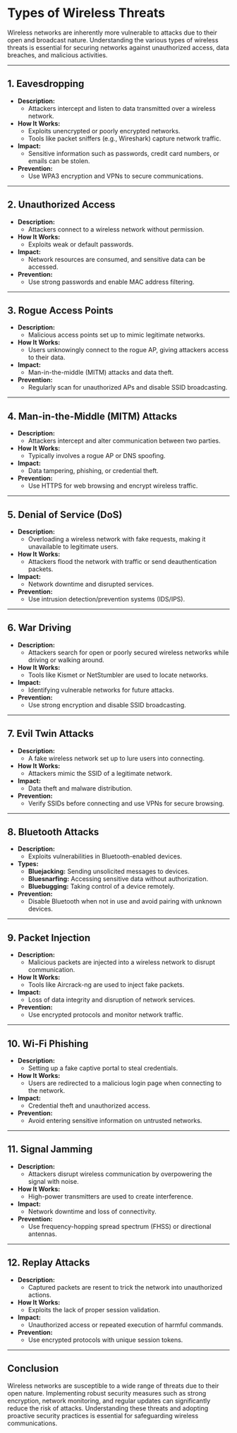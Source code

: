 # **Types of Wireless Threats**

Wireless networks are inherently more vulnerable to attacks due to their open and broadcast nature. Understanding the various types of wireless threats is essential for securing networks against unauthorized access, data breaches, and malicious activities.

---

## **1. Eavesdropping**
- **Description:** 
  - Attackers intercept and listen to data transmitted over a wireless network.
- **How It Works:**
  - Exploits unencrypted or poorly encrypted networks.
  - Tools like packet sniffers (e.g., Wireshark) capture network traffic.
- **Impact:** 
  - Sensitive information such as passwords, credit card numbers, or emails can be stolen.
- **Prevention:**
  - Use WPA3 encryption and VPNs to secure communications.

---

## **2. Unauthorized Access**
- **Description:**
  - Attackers connect to a wireless network without permission.
- **How It Works:**
  - Exploits weak or default passwords.
- **Impact:**
  - Network resources are consumed, and sensitive data can be accessed.
- **Prevention:**
  - Use strong passwords and enable MAC address filtering.

---

## **3. Rogue Access Points**
- **Description:**
  - Malicious access points set up to mimic legitimate networks.
- **How It Works:**
  - Users unknowingly connect to the rogue AP, giving attackers access to their data.
- **Impact:**
  - Man-in-the-middle (MITM) attacks and data theft.
- **Prevention:**
  - Regularly scan for unauthorized APs and disable SSID broadcasting.

---

## **4. Man-in-the-Middle (MITM) Attacks**
- **Description:**
  - Attackers intercept and alter communication between two parties.
- **How It Works:**
  - Typically involves a rogue AP or DNS spoofing.
- **Impact:**
  - Data tampering, phishing, or credential theft.
- **Prevention:**
  - Use HTTPS for web browsing and encrypt wireless traffic.

---

## **5. Denial of Service (DoS)**
- **Description:**
  - Overloading a wireless network with fake requests, making it unavailable to legitimate users.
- **How It Works:**
  - Attackers flood the network with traffic or send deauthentication packets.
- **Impact:**
  - Network downtime and disrupted services.
- **Prevention:**
  - Use intrusion detection/prevention systems (IDS/IPS).

---

## **6. War Driving**
- **Description:**
  - Attackers search for open or poorly secured wireless networks while driving or walking around.
- **How It Works:**
  - Tools like Kismet or NetStumbler are used to locate networks.
- **Impact:**
  - Identifying vulnerable networks for future attacks.
- **Prevention:**
  - Use strong encryption and disable SSID broadcasting.

---

## **7. Evil Twin Attacks**
- **Description:**
  - A fake wireless network set up to lure users into connecting.
- **How It Works:**
  - Attackers mimic the SSID of a legitimate network.
- **Impact:**
  - Data theft and malware distribution.
- **Prevention:**
  - Verify SSIDs before connecting and use VPNs for secure browsing.

---

## **8. Bluetooth Attacks**
- **Description:**
  - Exploits vulnerabilities in Bluetooth-enabled devices.
- **Types:**
  - **Bluejacking:** Sending unsolicited messages to devices.
  - **Bluesnarfing:** Accessing sensitive data without authorization.
  - **Bluebugging:** Taking control of a device remotely.
- **Prevention:**
  - Disable Bluetooth when not in use and avoid pairing with unknown devices.

---

## **9. Packet Injection**
- **Description:**
  - Malicious packets are injected into a wireless network to disrupt communication.
- **How It Works:**
  - Tools like Aircrack-ng are used to inject fake packets.
- **Impact:**
  - Loss of data integrity and disruption of network services.
- **Prevention:**
  - Use encrypted protocols and monitor network traffic.

---

## **10. Wi-Fi Phishing**
- **Description:**
  - Setting up a fake captive portal to steal credentials.
- **How It Works:**
  - Users are redirected to a malicious login page when connecting to the network.
- **Impact:**
  - Credential theft and unauthorized access.
- **Prevention:**
  - Avoid entering sensitive information on untrusted networks.

---

## **11. Signal Jamming**
- **Description:**
  - Attackers disrupt wireless communication by overpowering the signal with noise.
- **How It Works:**
  - High-power transmitters are used to create interference.
- **Impact:**
  - Network downtime and loss of connectivity.
- **Prevention:**
  - Use frequency-hopping spread spectrum (FHSS) or directional antennas.

---

## **12. Replay Attacks**
- **Description:**
  - Captured packets are resent to trick the network into unauthorized actions.
- **How It Works:**
  - Exploits the lack of proper session validation.
- **Impact:**
  - Unauthorized access or repeated execution of harmful commands.
- **Prevention:**
  - Use encrypted protocols with unique session tokens.

---

## **Conclusion**
Wireless networks are susceptible to a wide range of threats due to their open nature. Implementing robust security measures such as strong encryption, network monitoring, and regular updates can significantly reduce the risk of attacks. Understanding these threats and adopting proactive security practices is essential for safeguarding wireless communications.

